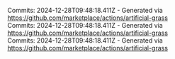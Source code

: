 Commits: 2024-12-28T09:48:18.411Z - Generated via https://github.com/marketplace/actions/artificial-grass
<br>
Commits: 2024-12-28T09:48:18.411Z - Generated via https://github.com/marketplace/actions/artificial-grass
<br>
Commits: 2024-12-28T09:48:18.411Z - Generated via https://github.com/marketplace/actions/artificial-grass
<br>
